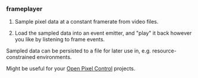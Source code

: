 ### frameplayer

1. Sample pixel data at a constant framerate from video files.

2. Load the sampled data into an event emitter, and "play" it back
   however you like by listening to frame events.
   
Sampled data can be persisted to a file for later use in, e.g.
resource-constrained environments.

Might be useful for your [Open Pixel
Control](http://openpixelcontrol.org/) projects.